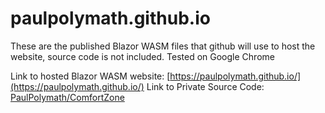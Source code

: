 # paulpolymath.github.io
These are the published Blazor WASM files that github will use to host the website, source code is not included.
Tested on Google Chrome

Link to hosted Blazor WASM website: [https://paulpolymath.github.io/](https://paulpolymath.github.io/)
Link to Private Source Code: [PaulPolymath/ComfortZone](https://github.com/PaulPolymath/ComfortZone)
